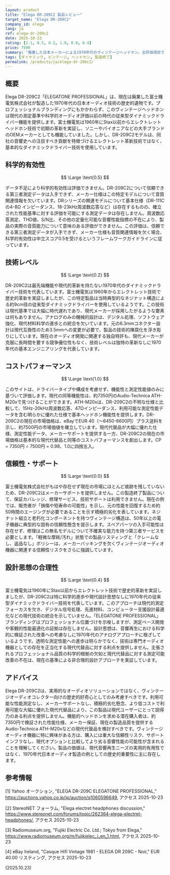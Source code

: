 ```yaml
---
layout: product
title: "Elega DR-209C2 製品レビュー"
target_name: "Elega DR-209C2"
company_id: elega
lang: ja
ref: elega-dr-209c2
date: 2025-10-23
rating: [2.1, 0.5, 0.2, 1.0, 0.0, 0.4]
price: 7500
summary: "廃業した日本メーカーによる1970年代のヴィンテージヘッドホン。全評価項目で重大な制約があり、現代における実用性はない。"
tags: [ダイナミック, ビンテージ, ヘッドホン, 製造終了]
permalink: /products/ja/elega-dr-209c2/
---
```

## 概要

Elega DR-209C2「ELEGATONE PROFESSIONAL」は、現在は廃業した富士機電気株式会社が製造した1970年代の日本オーディオ技術の歴史的遺物です。プロフェッショナルブランディングにもかかわらず、このヴィンテージヘッドホンは現代の測定基準や科学的オーディオ評価以前の時代の従来型ダイナミックドライバー機能を提供します。富士機電気は1960年にStax以前からエレクトレットヘッドホン技術で初期の革新を実証し、ソニーやパイオニアなどの大手ブランドのOEMメーカーとしても機能していました。しかし、DR-209C2モデルは、同社の音響史への注目すべき貢献を特徴づけるエレクトレット革新技術ではなく、基本的なダイナミックドライバー技術を使用しています。

## 科学的有効性

$$ \Large \text{0.5} $$

データ不足により科学的有効性は評価できません。DR-209C2について信頼できる第三者測定データは入手できず、メーカー仕様はこの特定モデルについて音質関連情報を欠いています。DRシリーズの関連モデルについて基本仕様（DR-111Cの4-8Ω インピーダンス、18-23kHz周波数応答など）は存在するものの、確立された性能基準に対する評価を可能にする測定データは存在しません。周波数応答測定、THD値、S/N比、その他の定量化可能な音響性能指標の不在により、製品の実際の音質能力について意味のある評価ができません。この評価は、信頼できる第三者測定データが入手できず、メーカー仕様も音質関連情報を欠く場合、科学的有効性は中立スコア0.5を受けるというフレームワークガイドラインに従っています。

## 技術レベル

$$ \Large \text{0.2} $$

DR-209C2は最先端機能や現代的革新を持たない1970年代のダイナミックドライバー技術を代表しています。富士機電気は1960年からエレクトレット技術で歴史的革新を実証しましたが、この特定製品は当時典型的なネジナット構造による約9cm径の従来型ダイナミックドライバーを使用しているようです。この技術は現代基準では大幅に時代遅れであり、現代メーカーが採用したがるような要素は何もありません。アナログのみの機械的設計は、デジタル処理、ソフトウェア強化、現代材料科学の進歩との統合を欠いています。元の6.3mmコネクター設計は現代互換性のため3.5mmへの変更が必要で、製品の技術的陳腐化を浮き彫りにしています。現在のオーディオ開発に関連する独自特許も、現代メーカーが克服に長時間を要する競争優位性もなく、技術レベルは独特の革新なしに1970年代の基本エンジニアリングを代表しています。

## コストパフォーマンス

$$ \Large \text{1.0} $$

このサイトは、ドライバータイプや構成を考慮せず、機能性と測定性能値のみに基づいて評価します。現代の同等機能性は、約7350円のAudio-Technica ATH-M20xで見つけることができます。ATH-M20xは、DR-209C2の不明な仕様と比較して、15Hz-20kHz周波数応答、47Ωインピーダンス、利用可能な測定性能データを含む明らかに優れた仕様で基本ヘッドホン機能性を提供します。DR-209C2の現在の市場価格は、eBayでEUR 40（～6450-6600円）プラス送料を示し、約7500円の市場価値を確立しています。現代代替品が大幅に優れた仕様、測定性能データ、メーカーサポートを提供する一方、DR-209C2の現在の市場価格は基本的な現代代替品と同等のコストパフォーマンスを創出します。CP = 7350円 ÷ 7500円 = 0.98、1.0に四捨五入。

## 信頼性・サポート

$$ \Large \text{0.0} $$

富士機電気株式会社がもはや存在せず現在の市場にほとんど痕跡を残していないため、DR-209C2はメーカーサポートを提供しません。この製造終了製品について、保証カバレッジ、修理サービス、技術サポートは利用できません。現在の例では、販売者が「損傷や短寿命の可能性」を示し、元の性能を回復するため約50時間のエージングが必要であることを示す積極的劣化を表しています。ネジナット組立と老朽化コンポーネントを持つヴィンテージ構造は、50年以上の電子機器に典型的な固有の信頼性懸念を提示します。スペアパーツの入手可能性は存在せず、修理はこの無名モデルについて不確実な能力を持つ第三者サービスを必要とします。「軽微な摩耗/汚れ」状態での製品リスティングと「クレームなし、返品なし」ポリシーは、メーカーバッキングを欠くヴィンテージオーディオ機器に関連する信頼性リスクをさらに強調しています。

## 設計思想の合理性

$$ \Large \text{0.4} $$

富士機電気は1960年にStax以前からエレクトレット技術で歴史的革新を実証しましたが、DR-209C2は特に科学的進歩や現代設計思想なしに1970年代の従来型ダイナミックドライバー技術を代表しています。このアプローチは現代的測定フォーカスを欠き、デジタル信号処理、先進材料、コンピューター支援設計最適化などの現代技術の統合を示していません。「ELEGATONE PROFESSIONAL」ブランディングはプロフェッショナル位置づけを示唆しますが、測定ベース開発や客観的性能最適化の証拠は存在しません。設計思想は、音響再生における科学的に検証された改善への考慮なしに1970年代のアナログアプローチに根ざしているようです。透明な測定性能への進歩は明らかでなく、技術は専門オーディオ機器としての存在を正当化する現代代替品に対する利点を提供しません。主張されるプロフェッショナル品質の科学的根拠の欠如と現代代替品に対する測定可能改善の不在は、現在の基準による非合理的設計アプローチを実証しています。

## アドバイス

Elega DR-209C2は、実用的なオーディオソリューションではなく、ヴィンテージオーディオコレクター向けの歴史的好奇心としてのみ考慮すべきです。利用可能な性能測定なし、メーカーサポートなし、積極的劣化懸念、より低コストで利用可能な大幅に優れた現代代替品により、この製品は現代ユーザーにとって説得力のある利点を提供しません。機能的ヘッドホンを求める潜在購入者は、約7350円で検証された性能仕様、メーカー保証、現在の製造品質を提供するAudio-Technica ATH-M20xなどの現代代替品を検討すべきです。ヴィンテージオーディオ機器に特に興味がある方は、購入には重大な信頼性リスク、サポートインフラなし、現代オプションと比較してより劣る音響性能の可能性が含まれることを理解してください。製品の価値は、現代音響再生ニーズの実用的有用性ではなく、1970年代日本オーディオ製造の例としての歴史的重要性に主に存在します。

## 参考情報

[1] Yahoo オークション, "ELEGA DR-209C ELEGATONE PROFESSIONAL," https://auctions.yahoo.co.jp/jp/auction/q1060596649, アクセス 2025-10-23

[2] StereoNET フォーラム, "Elega electret headphones discussion," https://www.stereonet.com/forums/topic/262364-elega-electret-headphones/, アクセス 2025-10-23

[3] Radiomuseum.org, "Fujiki Electric Co. Ltd.; Tokyo from Elega," https://www.radiomuseum.org/m/fujikielec_j_en_1.html, アクセス 2025-10-23

[4] eBay Ireland, "Casque Hifi Vintage 1981 - ELEGA DR 209C - Noir," EUR 40.00 リスティング, アクセス 2025-10-23

(2025.10.23)